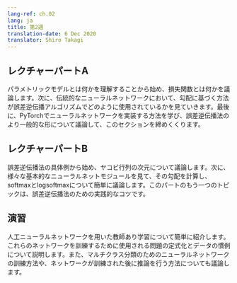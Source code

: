 ```yaml
---
lang-ref: ch.02
lang: ja
title: 第2週
translation-date: 6 Dec 2020
translator: Shiro Takagi
---
```



<!-- ## Lecture part A

We start by understanding what parametrised models are and then discuss what a loss function is. We then look at Gradient-based methods and how it's used in the backpropagation algorithm in a traditional neural network. We conclude this section by learning how to implement a neural network in PyTorch followed by a discussion on a more generalized form of backpropagation.


## Lecture part B

We begin with a concrete example of backpropagation and discuss the dimensions of Jacobian matrices. We then look at various basic neural net modules and compute their gradients, followed by a brief discussion on softmax and logsoftmax. The other topic of discussion in this part is Practical Tricks for backpropagation.


## Practicum

We give a brief introduction to supervised learning using artificial neural networks. We expound on the problem formulation and conventions of data used to train these networks. We also discuss how to train a neural network for multi class classification, and how to perform inference once the network is trained. -->

## レクチャーパートA

パラメトリックモデルとは何かを理解することから始め、損失関数とは何かを議論します。次に、伝統的なニューラルネットワークにおいて、勾配に基づく方法が誤差逆伝播アルゴリズムでどのように使用されているかを見ていきます。最後に、PyTorchでニューラルネットワークを実装する方法を学び、誤差逆伝播法のより一般的な形について議論して、このセクションを締めくくります。


## レクチャーパートB

誤差逆伝播法の具体例から始め、ヤコビ行列の次元について議論します。次に、様々な基本的なニューラルネットモジュールを見て、その勾配を計算し、softmaxとlogsoftmaxについて簡単に議論します。このパートのもう一つのトピックは、誤差逆伝播法のための実践的なコツです。


## 演習

人工ニューラルネットワークを用いた教師あり学習について簡単に紹介します。これらのネットワークを訓練するために使用される問題の定式化とデータの慣例について説明します。また、マルチクラス分類のためのニューラルネットワークの訓練方法や、ネットワークが訓練された後に推論を行う方法についても議論します。
